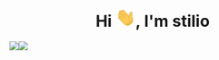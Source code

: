 <div align="center">
  <h1 align="center">Hi <img width="35" src="https://github.com/1999AZZAR/1999AZZAR/blob/main/resources/img/waving.gif">, I'm stilio</h1>
  <p align="center">
  <img align="left" src="https://github-readme-stats.vercel.app/api?username=stilio&count_private=true&line_height=21&show_icons=true&hide_border=true&theme=dark"/>
  <img align="left" src="https://github-readme-stats.vercel.app/api/top-langs/?username=stilio&card_width=445&hide_border=true&theme=dark"/>
      </a>
  </div>
